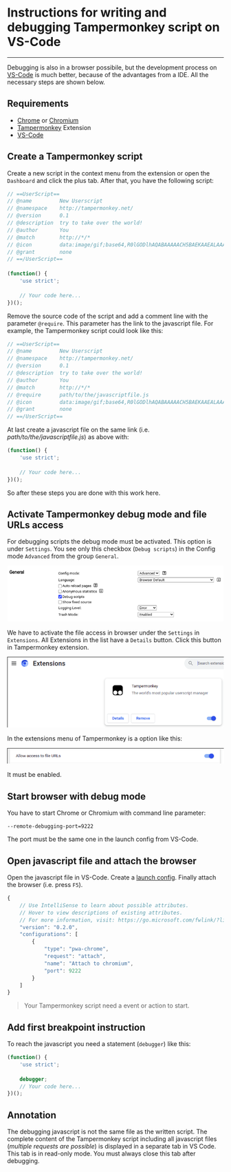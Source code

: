 # Instructions for writing and debugging Tampermonkey script on VS-Code
-----

Debugging is also in a browser possibile, but the development process on [VS-Code](https://code.visualstudio.com/) is much better, because of the advantages from a IDE. All the necessary steps are shown below.

## Requirements

- [Chrome](https://www.google.com/chrome/) or [Chromium](https://www.chromium.org/chromium-projects/)
- [Tampermonkey](https://chrome.google.com/webstore/search/tampermonkey?hl=en-GB) Extension
- [VS-Code](https://code.visualstudio.com/) 

## Create a Tampermonkey script

Create a new script in the context menu from the extension or open the `Dashboard` and click the plus tab. After that, you have the following script:

```javascript
// ==UserScript==
// @name         New Userscript
// @namespace    http://tampermonkey.net/
// @version      0.1
// @description  try to take over the world!
// @author       You
// @match        http://*/*
// @icon         data:image/gif;base64,R0lGODlhAQABAAAAACH5BAEKAAEALAAAAAABAAEAAAICTAEAOw==
// @grant        none
// ==/UserScript==

(function() {
    'use strict';

    // Your code here...
})();
```

Remove the source code of the script and add a comment line with the parameter `@require`. This parameter has the link to the javascript file. For example, the Tampermonkey script could look like this:

```javascript
// ==UserScript==
// @name         New Userscript
// @namespace    http://tampermonkey.net/
// @version      0.1
// @description  try to take over the world!
// @author       You
// @match        http://*/*
// @require      path/to/the/javascriptfile.js
// @icon         data:image/gif;base64,R0lGODlhAQABAAAAACH5BAEKAAEALAAAAAABAAEAAAICTAEAOw==
// @grant        none
// ==/UserScript==
```
At last create a javascript file on the same link (i.e. *path/to/the/javascriptfile.js*) as above with:
```javascript
(function() {
    'use strict';

    // Your code here...
})();
```
So after these steps you are done with this work here. 

## Activate Tampermonkey debug mode and file URLs access

For debugging scripts the debug mode must be activated. This option is under `Settings`. You see only this checkbox (`Debug scripts`) in the Config mode `Advanced` from the group `General`.

![tampermonkey_debugscripts](tampermonkey_debugscripts.png)

We have to activate the file access in browser under the `Settings` in `Extensions`. All Extensions in the list have a `Details` button. Click this button in Tampermonkey extension.

![tampermonkey_detailsmenu](tampermonkey_detailsmenu.png)

In the extensions menu of Tampermonkey is a option like this:

![tampermonkey_fileaccess](tampermonkey_fileaccess.png)

It must be enabled.

## Start browser with debug mode

You have to start Chrome or Chromium with command line parameter:
```
--remote-debugging-port=9222
```
The port must be the same one in the launch config from VS-Code.

## Open javascript file and attach the browser

Open the javascript file in VS-Code. Create a [launch config](https://code.visualstudio.com/docs/nodejs/browser-debugging#_attaching-to-browsers). Finally attach the browser (i.e. press `F5`).

```javascript
{
    // Use IntelliSense to learn about possible attributes.
    // Hover to view descriptions of existing attributes.
    // For more information, visit: https://go.microsoft.com/fwlink/?linkid=830387
    "version": "0.2.0",
    "configurations": [
        {
            "type": "pwa-chrome",
            "request": "attach",
            "name": "Attach to chromium",
            "port": 9222
        }
    ]
}
```

> Your Tampermonkey script need a event or action to start.

## Add first breakpoint instruction

To reach the javascript you need a statement (`debugger`) like this:
```javascript
(function() {
    'use strict';

    debugger;
    // Your code here...
})();
```

## Annotation

The debugging javascript is not the same file as the written script. The complete content of the Tampermonkey script including all javascript files (*multiple requests are possible*) is displayed in a separate tab in VS Code. This tab is in read-only mode. You must always close this tab after debugging.
